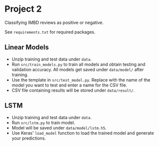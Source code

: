 # Project 2
Classifying IMBD reviews as positive or negative.

See `requirements.txt` for required packages.

## Linear Models

- Unzip training and test data under `data`.
- Run `src/train_models.py` to train all models and obtain testing and validation accuracy. All models get saved under `data/model/` after training.
- Use the template in `src/test_model.py`. Replace with the name of the model you want to test and enter a name for the CSV file.
- CSV file containing results will be stored under `data/result/`.

## LSTM

- Unzip training and test data under `data`.
- Run `src/lstm.py` to train model.
- Model will be saved under `data/model/lstm.h5`.
- Use Keras' `load_model` function to load the trained model and generate your predictions.
